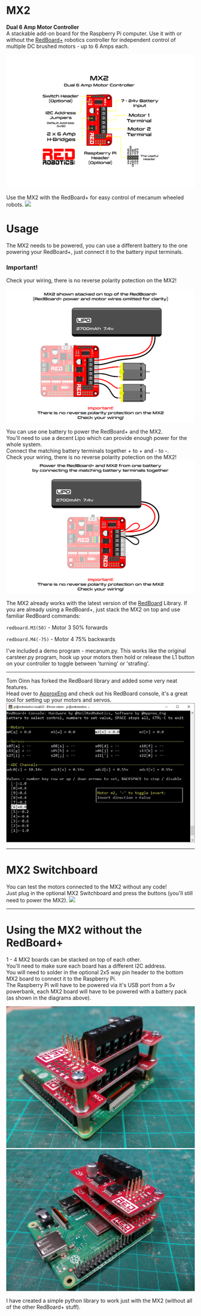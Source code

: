 # MX2
**Dual 6 Amp Motor Controller**  
A stackable add-on board for the Raspberry Pi computer. Use it with or without the [RedBoard+](https://github.com/RedRobotics/RedBoard) robotics controller for independent control of multiple DC brushed motors - up to 6 Amps each.   

![MX2 Image](https://github.com/RedRobotics/MX2/blob/images/MX2_text.png)

Use the MX2 with the RedBoard+ for easy control of mecanum wheeled robots.
[![](http://img.youtube.com/vi/_U4hyjQlxvI/0.jpg)](http://www.youtube.com/watch?v=_U4hyjQlxvI "Mecanum Wheel Test")  

# Usage  
The MX2 needs to be powered, you can use a different battery to the one powering your RedBoard+, just connect it to the battery input terminals. 
### Important!  

Check your wiring, there is no reverse polarity potection on the MX2!  


![MX2 Image](https://github.com/RedRobotics/MX2/blob/images/MX2_Wiring.png)  

You can use one battery to power the RedBoard+ and the MX2.  
You'll need to use a decent Lipo which can provide enough power for the whole system.  
Connect the matching battery terminals together + to + and - to -.  
Check your wiring, there is no reverse polarity potection on the MX2!  
![MX2 Image](https://github.com/RedRobotics/MX2/blob/images/MX2_Wiring_one_battery.png)

The MX2 already works with the latest version of the [RedBoard](https://github.com/RedRobotics/RedBoard) Library. If you are already using a RedBoard+, just stack the MX2 on top and use familiar RedBoard commands:

`redboard.M3(50)` - Motor 3 50% forwards

`redboard.M4(-75)` - Motor 4 75% backwards 

I've included a demo program - mecanum.py. This works like the original carsteer.py program, hook up your motors then hold or release the L1 button on your controller to toggle between 'turning' or 'strafing'.  



---

Tom Oinn has forked the RedBoard library and added some very neat features.  
Head over to [ApproxEng](https://github.com/ApproxEng/RedBoard) and check out his RedBoard console, it's a great tool for setting up your motors and servos.  
![MX2 Image](https://github.com/RedRobotics/MX2/blob/images/RedBoard%2B%20Console.JPG)  

---


# MX2 Switchboard 

You can test the motors connected to the MX2 without any code!  
Just plug in the optional MX2 Switchboard and press the buttons (you'll still need to power the MX2). 
[![](http://img.youtube.com/vi/648YB2zGYNY/0.jpg)](http://www.youtube.com/watch?v=648YB2zGYNY "MX2 Switchboard")  


---
# Using the MX2 without the RedBoard+  
1 - 4 MX2 boards can be stacked on top of each other.   
You'll need to make sure each board has a different I2C address.  
You will need to solder in the optional 2x5 way pin header to the bottom MX2 board to connect it to the Raspberry Pi.  
The Raspberry Pi will have to be powered via it's USB port from a 5v powerbank, each MX2 board will have to be powered with a battery pack (as shown in the diagrams above).  


![MX2 Image](https://github.com/RedRobotics/MX2/blob/images/IMG_20200121_152340.jpg)
![MX2 Image](https://github.com/RedRobotics/MX2/blob/images/IMG_20200121_152405.jpg) 

I have created a simple python library to work just with the MX2 (without all of the other RedBoard+ stuff). 
